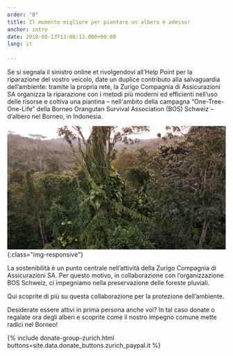 ```yaml
---
order: "0"
title: Il momento migliore per piantare un albero è adesso! 
anchor: intro
date: 2018-08-13T13:08:13.000+00:00
lang: it

---
```

Se si segnala il sinistro online et rivolgendovi all’Help Point per la riparazione del vostro veicolo, date un duplice contributo alla salvaguardia dell’ambiente: tramite la propria rete, la Zurigo Compagnia di Assicurazioni SA organizza la riparazione con i metodi più moderni ed efficienti nell’uso delle risorse e coltiva una piantina – nell'ambito della campagna “One-Tree-One-Life” della Borneo Orangutan Survival Association (BOS) Schweiz – d’albero nel Borneo, in Indonesia.

![Forest](/assets/img/intro_forest.jpg){:class="img-responsive"}

La sostenibilità è un punto centrale nell’attività della Zurigo Compagnia di Assicurazioni SA. Per questo motivo, in collaborazione con l’organizzazione BOS Schweiz, ci impegniamo nella preservazione delle foreste pluviali.

Qui scoprite di più su questa collaborazione per la protezione dell’ambiente.

Desiderate essere attivi in prima persona anche voi? In tal caso donate o regalate ora degli alberi e scoprite come il nostro impegno comune mette radici nel Borneo!

{% include donate-group-zurich.html buttons=site.data.donate_buttons.zurich_paypal.it %}
